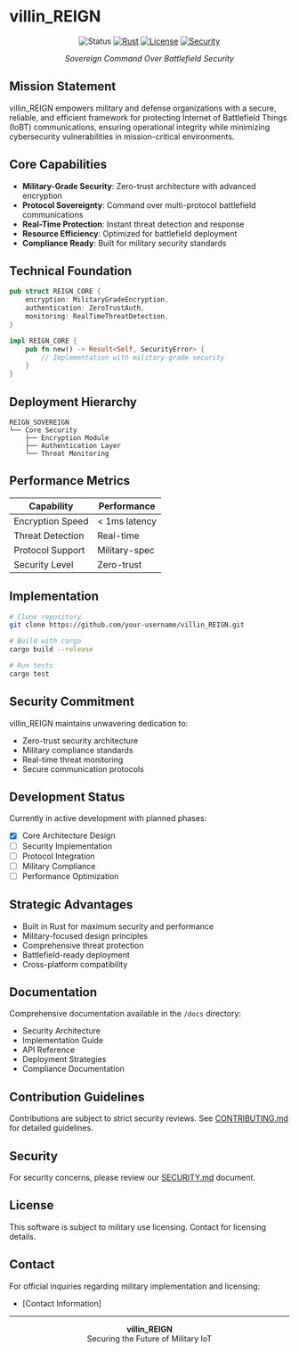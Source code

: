 # villin_REIGN

<div align="center">

![Status](https://img.shields.io/badge/status-active-success.svg)
[![Rust](https://img.shields.io/badge/rust-1.75%2B-blue.svg)](https://www.rust-lang.org)
[![License](https://img.shields.io/badge/license-Military%20Use-blue.svg)](#license)
[![Security](https://img.shields.io/badge/security-military%20grade-green.svg)](#security)

*Sovereign Command Over Battlefield Security*
</div>

## Mission Statement

villin_REIGN empowers military and defense organizations with a secure, reliable, and efficient framework for protecting Internet of Battlefield Things (IoBT) communications, ensuring operational integrity while minimizing cybersecurity vulnerabilities in mission-critical environments.

## Core Capabilities

- **Military-Grade Security**: Zero-trust architecture with advanced encryption
- **Protocol Sovereignty**: Command over multi-protocol battlefield communications
- **Real-Time Protection**: Instant threat detection and response
- **Resource Efficiency**: Optimized for battlefield deployment
- **Compliance Ready**: Built for military security standards

## Technical Foundation

```rust
pub struct REIGN_CORE {
    encryption: MilitaryGradeEncryption,
    authentication: ZeroTrustAuth,
    monitoring: RealTimeThreatDetection,
}

impl REIGN_CORE {
    pub fn new() -> Result<Self, SecurityError> {
        // Implementation with military-grade security
    }
}
```

## Deployment Hierarchy

```
REIGN_SOVEREIGN
└── Core Security
    ├── Encryption Module
    ├── Authentication Layer
    └── Threat Monitoring
```

## Performance Metrics

| Capability | Performance |
|------------|------------|
| Encryption Speed | < 1ms latency |
| Threat Detection | Real-time |
| Protocol Support | Military-spec |
| Security Level | Zero-trust |

## Implementation

```bash
# Clone repository
git clone https://github.com/your-username/villin_REIGN.git

# Build with cargo
cargo build --release

# Run tests
cargo test
```

## Security Commitment

villin_REIGN maintains unwavering dedication to:
- Zero-trust security architecture
- Military compliance standards
- Real-time threat monitoring
- Secure communication protocols

## Development Status

Currently in active development with planned phases:
- [x] Core Architecture Design
- [ ] Security Implementation
- [ ] Protocol Integration
- [ ] Military Compliance
- [ ] Performance Optimization

## Strategic Advantages

- Built in Rust for maximum security and performance
- Military-focused design principles
- Comprehensive threat protection
- Battlefield-ready deployment
- Cross-platform compatibility

## Documentation

Comprehensive documentation available in the `/docs` directory:
- Security Architecture
- Implementation Guide
- API Reference
- Deployment Strategies
- Compliance Documentation

## Contribution Guidelines

Contributions are subject to strict security reviews. See [CONTRIBUTING.md](./docs/CONTRIBUTING.md) for detailed guidelines.

## Security

For security concerns, please review our [SECURITY.md](./docs/SECURITY.md) document.

## License

This software is subject to military use licensing. Contact for licensing details.

## Contact

For official inquiries regarding military implementation and licensing:
- [Contact Information]

---

<div align="center">
<strong>villin_REIGN</strong><br>
Securing the Future of Military IoT
</div>

